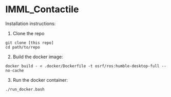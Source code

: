 # IMML_Contactile

Installation instructions:
1. Clone the repo
```
git clone [this repo]
cd path/to/repo
```

2. Build the docker image:
```
docker build - < .docker/Dockerfile -t osrf/ros:humble-desktop-full --no-cache
```

3. Run the docker container:
```
./run_docker.bash
```